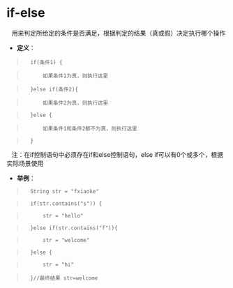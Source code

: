 # if-else

&nbsp;&nbsp;&nbsp;用来判定所给定的条件是否满足，根据判定的结果（真或假）决定执行哪个操作

- **定义**：

>       if(条件1) {

>           如果条件1为真，则执行这里

>       }else if(条件2){

>           如果条件2为真，则执行这里

>       }else {

>           如果条件1和条件2都不为真，则执行这里

>       }

&nbsp;&nbsp;&nbsp;注：在if控制语句中必须存在if和else控制语句，else if可以有0个或多个，根据实际场景使用

- **举例**：

>       String str = "fxiaoke"

>       if(str.contains("s")) {

>           str = "hello"

>       }else if(str.contains("f")){

>           str = "welcome"

>       }else {

>           str = "hi"

>       }//最终结果 str=welcome
